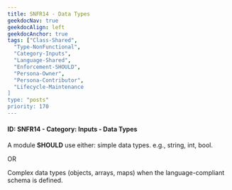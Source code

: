 ```yaml
---
title: SNFR14 - Data Types
geekdocNav: true
geekdocAlign: left
geekdocAnchor: true
tags: ["Class-Shared",
  "Type-NonFunctional",
  "Category-Inputs",
  "Language-Shared",
  "Enforcement-SHOULD",
  "Persona-Owner",
  "Persona-Contributor",
  "Lifecycle-Maintenance
]
type: "posts"
priority: 170
---
```


#### ID: SNFR14 - Category: Inputs - Data Types

A module **SHOULD** use either: simple data types. e.g., string, int, bool.

OR

Complex data types (objects, arrays, maps) when the language-compliant schema is defined.
